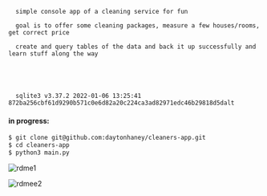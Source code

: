       simple console app of a cleaning service for fun

      goal is to offer some cleaning packages, measure a few houses/rooms, get correct price

      create and query tables of the data and back it up successfully and learn stuff along the way





      sqlite3 v3.37.2 2022-01-06 13:25:41 872ba256cbf61d9290b571c0e6d82a20c224ca3ad82971edc46b29818d5dalt

#### in progress:

```bash
$ git clone git@github.com:daytonhaney/cleaners-app.git
$ cd cleaners-app
$ python3 main.py
```

![rdme1](https://github.com/daytonhaney/cleaners-app/assets/37848207/70dd9365-4bda-48b9-a915-e7c9483b8c96)

![rdmee2](https://github.com/daytonhaney/cleaners-app/assets/37848207/55c033b1-793c-4bcf-a358-19fc5aec4844)
